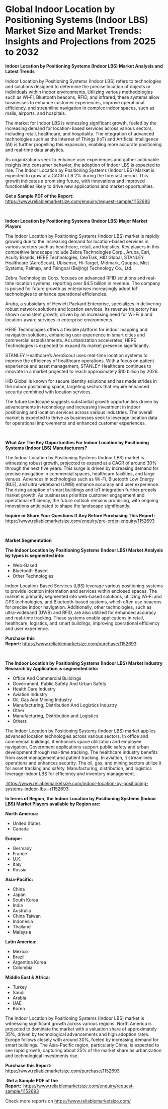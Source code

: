 <p><h1>Global Indoor Location by Positioning Systems (Indoor LBS) Market Size and Market Trends: Insights and Projections from 2025 to 2032</h1></p><p><strong>Indoor Location by Positioning Systems (Indoor LBS) Market Analysis and Latest Trends</strong></p>
<p><p>Indoor Location by Positioning Systems (Indoor LBS) refers to technologies and solutions designed to determine the precise location of objects or individuals within indoor environments. Utilizing various methodologies such as Wi-Fi, Bluetooth beacons, RFID, and infrared, these systems allow businesses to enhance customer experiences, improve operational efficiency, and streamline navigation in complex indoor spaces, such as malls, airports, and hospitals.</p><p>The market for Indoor LBS is witnessing significant growth, fueled by the increasing demand for location-based services across various sectors, including retail, healthcare, and hospitality. The integration of advanced technologies such as the Internet of Things (IoT) and Artificial Intelligence (AI) is further propelling this expansion, enabling more accurate positioning and real-time data analytics.</p><p>As organizations seek to enhance user experiences and gather actionable insights into consumer behavior, the adoption of Indoor LBS is expected to rise. The Indoor Location by Positioning Systems (Indoor LBS) Market is expected to grow at a CAGR of 6.2% during the forecast period. This growth indicates a promising future, with innovations and improved functionalities likely to drive new applications and market opportunities.</p></p>
<p><strong>Get a Sample PDF of the Report:&nbsp;</strong> <a href="https://www.reliablemarketsize.com/enquiry/request-sample/1152693?utm_campaign=1998&utm_medium=2&utm_source=Github&utm_content=ia&utm_term=15022025&utm_id=indoor-location-by-positioning-systems-indoor-lbs">https://www.reliablemarketsize.com/enquiry/request-sample/1152693</a></p>
<p>&nbsp;</p>
<p><strong>Indoor Location by Positioning Systems (Indoor LBS) Major Market Players</strong></p>
<p><p>The Indoor Location by Positioning Systems (Indoor LBS) market is rapidly growing due to the increasing demand for location-based services in various sectors such as healthcare, retail, and logistics. Key players in this competitive landscape include Zebra Technologies Corp., Aruba, Esri, Acuity Brands, HERE Technologies, CenTrak, HID Global, STANLEY Healthcare (AeroScout), Ubisense, Hi-Target, Midmark, Quuppa, Mist Systems, Palmap, and Tsingoal (Beijing) Technology Co., Ltd.</p><p>Zebra Technologies Corp. focuses on advanced RFID solutions and real-time location systems, reporting over $4.5 billion in revenue. The company is poised for future growth as enterprises increasingly adopt IoT technologies to enhance operational efficiencies.</p><p>Aruba, a subsidiary of Hewlett Packard Enterprise, specializes in delivering robust network solutions and location services. Its revenue trajectory has shown consistent growth, driven by an increasing need for Wi-Fi 6 and location-aware services in enterprise environments.</p><p>HERE Technologies offers a flexible platform for indoor mapping and navigation solutions, enhancing user experience in smart cities and commercial establishments. As urbanization accelerates, HERE Technologies is expected to expand its market presence significantly.</p><p>STANLEY Healthcare’s AeroScout uses real-time location systems to improve the efficiency of healthcare operations. With a focus on patient experience and asset management, STANLEY Healthcare continues to innovate in a market projected to reach approximately $10 billion by 2026.</p><p>HID Global is known for secure identity solutions and has made strides in the indoor positioning space, targeting sectors that require enhanced security combined with location services.</p><p>The future landscape suggests substantial growth opportunities driven by advancements in technology and increasing investment in indoor positioning and location services across various industries. The overall market is expected to thrive as businesses seek to leverage location data for operational improvements and enhanced customer experiences.</p></p>
<p>&nbsp;</p>
<p><strong>What Are The Key Opportunities For Indoor Location by Positioning Systems (Indoor LBS) Manufacturers?</strong></p>
<p><p>The Indoor Location by Positioning Systems (Indoor LBS) market is witnessing robust growth, projected to expand at a CAGR of around 30% through the next five years. This surge is driven by increasing demand for precise navigation in commercial spaces, healthcare facilities, and large venues. Advances in technologies such as Wi-Fi, Bluetooth Low Energy (BLE), and ultra-wideband (UWB) enhance accuracy and user experience. The rising adoption of smart buildings and IoT integration further propels market growth. As businesses prioritize customer engagement and operational efficiency, the future outlook remains promising, with ongoing innovations anticipated to shape the landscape significantly.</p></p>
<p><strong>Inquire or Share Your Questions If Any Before Purchasing This Report:</strong> <a href="https://www.reliablemarketsize.com/enquiry/pre-order-enquiry/1152693?utm_campaign=1998&utm_medium=2&utm_source=Github&utm_content=ia&utm_term=15022025&utm_id=indoor-location-by-positioning-systems-indoor-lbs">https://www.reliablemarketsize.com/enquiry/pre-order-enquiry/1152693</a></p>
<p>&nbsp;</p>
<p><strong>Market Segmentation</strong></p>
<p><strong>The Indoor Location by Positioning Systems (Indoor LBS) Market Analysis by types is segmented into:</strong></p>
<p><ul><li>Web-Based</li><li>Bluetooth-Based</li><li>Other Technologies</li></ul></p>
<p><p>Indoor Location-Based Services (LBS) leverage various positioning systems to provide location information and services within enclosed spaces. The market is primarily segmented into web-based solutions, utilizing Wi-Fi and GPS technologies, and Bluetooth-based systems, which often use beacons for precise indoor navigation. Additionally, other technologies, such as ultra-wideband (UWB) and RFID, are also utilized for enhanced accuracy and real-time tracking. These systems enable applications in retail, healthcare, logistics, and smart buildings, improving operational efficiency and user experience.</p></p>
<p><strong>Purchase this Report:&nbsp;</strong><a href="https://www.reliablemarketsize.com/purchase/1152693?utm_campaign=1998&utm_medium=2&utm_source=Github&utm_content=ia&utm_term=15022025&utm_id=indoor-location-by-positioning-systems-indoor-lbs">https://www.reliablemarketsize.com/purchase/1152693</a></p>
<p>&nbsp;</p>
<p><strong>The Indoor Location by Positioning Systems (Indoor LBS) Market Industry Research by Application is segmented into:</strong></p>
<p><ul><li>Office And Commercial Buildings</li><li>Government, Public Safety And Urban Safety</li><li>Health Care Industry</li><li>Aviation Industry</li><li>Oil, Gas And Mining Industry</li><li>Manufacturing, Distribution And Logistics Industry</li><li>Other</li><li>Manufacturing, Distribution and Logistics</li><li>Others</li></ul></p>
<p><p>The Indoor Location by Positioning Systems (Indoor LBS) market applies advanced location technologies across various sectors. In office and commercial buildings, it enhances space utilization and employee navigation. Government applications support public safety and urban development through real-time tracking. The healthcare industry benefits from asset management and patient tracking. In aviation, it streamlines operations and enhances security. The oil, gas, and mining sectors utilize it for asset tracking and safety. Manufacturing, distribution, and logistics leverage indoor LBS for efficiency and inventory management.</p></p>
<p><a href="https://www.reliablemarketsize.com/indoor-location-by-positioning-systems-indoor-lbs--r1152693?utm_campaign=1998&utm_medium=2&utm_source=Github&utm_content=ia&utm_term=15022025&utm_id=indoor-location-by-positioning-systems-indoor-lbs">&nbsp;https://www.reliablemarketsize.com/indoor-location-by-positioning-systems-indoor-lbs--r1152693</a></p>
<p><strong>In terms of Region, the Indoor Location by Positioning Systems (Indoor LBS) Market Players available by Region are:</strong></p>
<p>
    <p> <strong> North America: </strong>
        <ul>
            <li>United States</li>
            <li>Canada</li>
        </ul>
        </p> 
    <p> <strong> Europe: </strong>
        <ul>
            <li>Germany</li>
            <li>France</li>
            <li>U.K.</li>
            <li>Italy</li>
            <li>Russia</li>
        </ul>
        </p> 
    <p> <strong> Asia-Pacific: </strong>
        <ul>
            <li>China</li>
            <li>Japan</li>
            <li>South Korea</li>
            <li>India</li>
            <li>Australia</li>
            <li>China Taiwan</li>
            <li>Indonesia</li>
            <li>Thailand</li>
            <li>Malaysia</li>
        </ul>
        </p> 
    <p> <strong> Latin America: </strong>
        <ul>
            <li>Mexico</li>
            <li>Brazil</li>
            <li>Argentina Korea</li>
            <li>Colombia</li>
        </ul>
        </p> 
    <p> <strong> Middle East & Africa: </strong>
        <ul>
            <li>Turkey</li>
            <li>Saudi</li>
            <li>Arabia</li>
            <li>UAE</li>
            <li>Korea</li>
        </ul>
    </p>
    </p>
<p><p>The Indoor Location by Positioning Systems (Indoor LBS) market is witnessing significant growth across various regions. North America is projected to dominate the market with a valuation share of approximately 35%, driven by technological advancements and high adoption rates. Europe follows closely with around 30%, fueled by increasing demand for smart buildings. The Asia-Pacific region, particularly China, is expected to see rapid growth, capturing about 25% of the market share as urbanization and technological investments rise.</p></p>
<p><strong>Purchase this Report: </strong><a href="https://www.reliablemarketsize.com/purchase/1152693?utm_campaign=1998&utm_medium=2&utm_source=Github&utm_content=ia&utm_term=15022025&utm_id=indoor-location-by-positioning-systems-indoor-lbs">https://www.reliablemarketsize.com/purchase/1152693</a></p>
<p>&nbsp;<strong>Get a Sample PDF of the Report:&nbsp;&nbsp;</strong><a href="https://www.reliablemarketsize.com/enquiry/request-sample/1152693?utm_campaign=1998&utm_medium=2&utm_source=Github&utm_content=ia&utm_term=15022025&utm_id=indoor-location-by-positioning-systems-indoor-lbs">https://www.reliablemarketsize.com/enquiry/request-sample/1152693</a></p>
<p><strong></strong></p>
<p>Check more reports on <a href="https://www.reliablemarketsize.com/?utm_campaign=1998&utm_medium=2&utm_source=Github&utm_content=ia&utm_term=15022025&utm_id=indoor-location-by-positioning-systems-indoor-lbs">https://www.reliablemarketsize.com/</a></p>